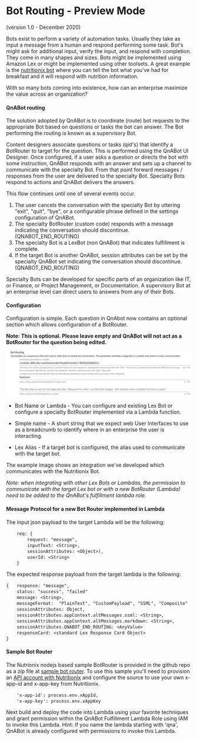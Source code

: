 # Bot Routing - Preview Mode
(version 1.0 - December 2020)

Bots exist to perform a variety of automation tasks. Usually they take
as input a message from a human and respond performing
some task. Bot's might ask for additional input, verify the input, 
and respond with completion. They come in many shapes and sizes. Bots might be implemented
using Amazon Lex or might be implemented using other toolsets. A great
example is the [nutritionix bot](https://www.nutritionix.com/natural-demo?q=for%20breakfast%20i%20ate%203%20eggs,%20bacon%20and%20cheese)
where you can tell the bot what you've had for breakfast and it will 
respond with nutrition information. 

With so many bots coming into existence, how can an enterprise
maximize the value across an organization?

#### QnABot routing

The solution adopted by QnABot is to coordinate (route) bot requests
to the appropriate Bot based on questions or tasks the bot can answer. 
The Bot performing the routing is known as a supervisory Bot. 

Content designers associate questions or tasks (qid's) that identify a BotRouter 
to target for the question. This is performed using the QnABot
UI Designer. Once configured, if a user asks a question or directs the bot 
with some instruction, QnABot responds with an answer and sets up a channel to 
communicate with the specialty Bot. From that point forward messages / responses
from the user are delivered to the specialty Bot. Specialty Bots respond to actions
and QnABot delivers the answers. 

This flow continues until one of several events occur. 

1) The user cancels the conversation with the specialty Bot
by uttering "exit", "quit", "bye", or a configurable phrase defined in the settings
configuration of QnABot.
2) The specialty BotRouter (custom code) responds with a message 
indicating the conversation should discontinue. (QNABOT_END_ROUTING)
3) The specialty Bot is a LexBot (non QnABot) that indicates fulfillment
is complete.
4) If the target Bot is another QnABot, session attributes can be set by the 
specialty QnABot set indicating the conversation should discontinue. (QNABOT_END_ROUTING)

Specialty Bots can be developed for specific parts of an organization like IT, 
or Finance, or Project Management, or Documentation. A supervisory Bot at an
enterprise level can direct users to answers from any of their Bots. 

#### Configuration

Configuration is simple. Each question in QnAbot now contains an optional section which
allows configuration of a BotRouter. 

**Note: This is optional. Please leave empty and QnABot will not act as a
BotRouter for the question being edited.**

![Configuration](./docs/botroutingconfig.png)

* Bot Name or Lambda - You can configure and existing Lex Bot or configure
a specialty BotRouter implemented via a Lambda function.
  
* Simple name - A short string that we expect web User Interfaces to use as 
a breadcrumb to identify where in an enterprise the user is interacting.
  
* Lex Alias - If a target bot is configured, the alias used to communicate
with the target bot. 
  
The example image shows an integration we've developed which communicates
with the Nutritionix Bot. 

*Note: when integrating with other Lex Bots or Lambdas, the permission to 
communicate with the target Lex bot or with a new BotRouter (Lambda) need to
be added to the QnABot's fulfillment lambda role.*

#### Message Protocol for a new Bot Router implemented in Lambda
The input json payload to the target Lambda will be the following:
```
    req: {
        request: "message",
        inputText: <String>,
        sessionAttributes: <Object>),
        userId: <String>
    }
```
The expected response payload from the target lambda is the following:
```
{   response: "message", 
	status: "success", "failed"
	message: <String>,
	messageFormat:  "PlainText", "CustomPayload", "SSML", "Composite"
	sessionAttributes: Object,
	sessionAttributes.appContext.altMessages.ssml: <String>,
	sessionAttributes.appContext.altMessages.markdown: <String>,
	sessionAttributes.QNABOT_END_ROUTING: <AnyValue>
	responseCard: <standard Lex Response Card Object>
}
```

#### Sample Bot Router 
The Nutrionix nodejs based sample BotRouter is provided in the github repo
as a zip file at
[sample bot router](./docs/nutritionix_botrouter.zip). To use this sample
you'll need to provision an 
[API account with Nutritionix](https://www.nutritionix.com/business/api) and configure the 
source to use your own x-app-id and x-app-key from Nutritionix. 
```
    'x-app-id': process.env.xAppId,
    'x-app-key': process.env.xAppKey
```
Next build and deploy the code into Lambda using your favorite techniques and grant
permission within the QnABot Fulfillment Lambda Role using IAM to invoke this Lambda. 
Hint: If you name the lambda starting with 'qna', QnABot is already configured with permissions 
to invoke this Lambda. 

